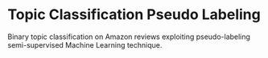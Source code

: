 # Topic Classification Pseudo Labeling
Binary topic classification on Amazon reviews exploiting pseudo-labeling semi-supervised Machine Learning technique.
